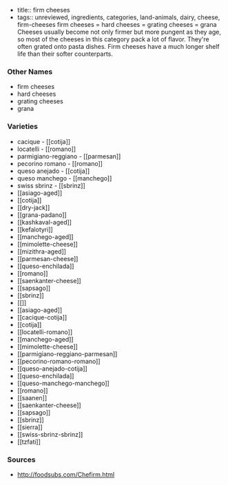 - title:: firm cheeses
- tags:: unreviewed, ingredients, categories, land-animals, dairy, cheese, firm-cheeses
firm cheeses = hard cheeses = grating cheeses = grana Cheeses usually become not only firmer but more pungent as they age, so most of the cheeses in this category pack a lot of flavor. They're often grated onto pasta dishes. Firm cheeses have a much longer shelf life than their softer counterparts.

### Other Names

* firm cheeses
* hard cheeses
* grating cheeses
* grana

### Varieties

* cacique - [[cotija]]
* locatelli - [[romano]]
* parmigiano-reggiano - [[parmesan]]
* pecorino romano - [[romano]]
* queso anejado - [[cotija]]
* queso manchego - [[manchego]]
* swiss sbrinz - [[sbrinz]]
* [[asiago-aged]]
* [[cotija]]
* [[dry-jack]]
* [[grana-padano]]
* [[kashkaval-aged]]
* [[kefalotyri]]
* [[manchego-aged]]
* [[mimolette-cheese]]
* [[mizithra-aged]]
* [[parmesan-cheese]]
* [[queso-enchilada]]
* [[romano]]
* [[saenkanter-cheese]]
* [[sapsago]]
* [[sbrinz]]
* [[]]
* [[asiago-aged]]
* [[cacique-cotija]]
* [[cotija]]
* [[locatelli-romano]]
* [[manchego-aged]]
* [[mimolette-cheese]]
* [[parmigiano-reggiano-parmesan]]
* [[pecorino-romano-romano]]
* [[queso-anejado-cotija]]
* [[queso-enchilada]]
* [[queso-manchego-manchego]]
* [[romano]]
* [[saanen]]
* [[saenkanter-cheese]]
* [[sapsago]]
* [[sbrinz]]
* [[sierra]]
* [[swiss-sbrinz-sbrinz]]
* [[tzfati]]

### Sources
* http://foodsubs.com/Chefirm.html
